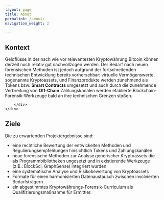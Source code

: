 ```yaml
---
layout: page
title: About
permalink: /about/
navigation_weight: 2

---
```


<div class="row">
	<div class="col s12 m12 l12">
		<div class = "card-panel">
		  <h2>
		  	Kontext
		  </h2>
		  Geldflüsse in der nach wie vor relevantesten Kryptowährung Bitcoin können derzeit noch relativ gut nachvollzogen werden. Der Bedarf nach neuen forensischen Methoden ist jedoch aufgrund der fortschreitenden technischen Entwicklung bereits vorhersehbar: virtuelle Vermögenswerte, sogenannte Kryptoassets, und Finanzprodukte werden zunehmend als Tokens bzw. <b>Smart Contracts</b> umgesetzt und auch durch die zunehmende Verbreitung von <b>Off-Chain</b> Zahlungskanälen werden etablierte Blockchain-Forensik-Werkzeuge bald an ihre technischen Grenzen stoßen. 

	    </div>
	</div>
</div>
<div class="row">
	<div class="col s12 m12 l12">
		<div class = "card-panel">
		  <h2>Ziele</h2>
          Die zu erwartenden Projektergebnisse sind: 
          <ul>
            <li>
              eine rechtliche Bewertung der entwickelten Methoden und Regulierungsempfehlungen hinsichtlich Tokens und Zahlungskanälen
            </li>
            <li>
              neue forensische Methoden zur Analyse generischer Kryptoassets die als Programmbibliotheken ungesetzt und in existierende Werkzeuge (z.B.: BlockSci, GraphSense) integriert wurden
            </li>
            <li>
              eine systematische Analyse und Risikobewertung von Kryptoassets
            </li>
            <li>
              Formate für einen harmonisierten Datenaustausch zwischen involvierten Bedarfsträgern
            </li>
            <li>
              ein abgestimmtes Kryptowährungs-Forensik-Curriculum als Qualifizierungsmaßnahme für Ermittler.
            </li>
          </ul>
	    </div>
	</div>
</div>

